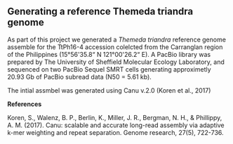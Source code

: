 ## Generating a reference Themeda triandra genome

As part of this project we generated a *Themeda triandra* reference genome assemble for the TtPh16-4 accession colelcted from the Carranglan region of the Philippines (15°56'35.8“ N  121°00'26.2“ E). A PacBio library was prepared by The University of Sheffield Molecular Ecology Laboratory, and sequenced on two PacBio Sequel SMRT cells generating approximetly 20.93 Gb of PacBio subread data (N50 = 5.61 kb).

The intial assmbel was generated using Canu v.2.0 (Koren et al., 2017)











**References**

Koren, S., Walenz, B. P., Berlin, K., Miller, J. R., Bergman, N. H., & Phillippy, A. M. (2017). Canu: scalable and accurate long-read assembly via adaptive k-mer weighting and repeat separation. Genome research, 27(5), 722-736.
